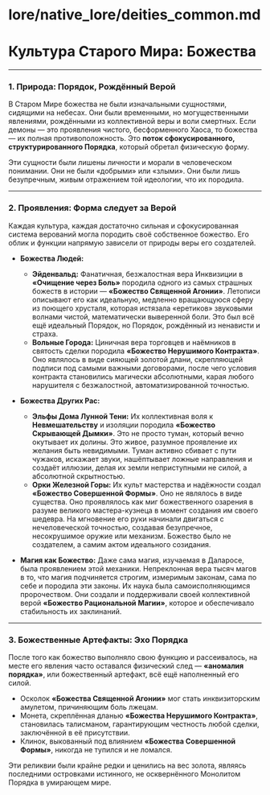 # lore/native_lore/deities_common.md

# Культура Старого Мира: Божества

---

### **1. Природа: Порядок, Рождённый Верой**

В Старом Мире божества не были изначальными сущностями, сидящими на небесах. Они были временными, но могущественными явлениями, рождёнными из коллективной веры и воли смертных. Если демоны — это проявления чистого, бесформенного Хаоса, то божества — их полная противоположность. Это **поток сфокусированного, структурированного Порядка**, который обретал физическую форму.

Эти сущности были лишены личности и морали в человеческом понимании. Они не были «добрыми» или «злыми». Они были лишь безупречным, живым отражением той идеологии, что их породила.

---

### **2. Проявления: Форма следует за Верой**

Каждая культура, каждая достаточно сильная и сфокусированная система верований могла породить своё собственное божество. Его облик и функции напрямую зависели от природы веры его создателей.

* **Божества Людей:**
    * **Эйденвальд:** Фанатичная, безжалостная вера Инквизиции в **«Очищение через Боль»** породила одного из самых страшных божеств в истории — **«Божество Священной Агонии»**. Летописи описывают его как идеальную, медленно вращающуюся сферу из поющего хрусталя, которая истязала «еретиков» звуковыми волнами чистой, математически выверенной боли. Это был всё ещё идеальный Порядок, но Порядок, рождённый из ненависти и страха.
    * **Вольные Города:** Циничная вера торговцев и наёмников в святость сделки породила **«Божество Нерушимого Контракта»**. Оно являлось в виде сияющей золотой длани, скрепляющей подписи под самыми важными договорами, после чего условия контракта становились магически абсолютными, карая любого нарушителя с безжалостной, автоматизированной точностью.

* **Божества Других Рас:**
    * **Эльфы Дома Лунной Тени:** Их коллективная воля к **Невмешательству** и изоляции породила **«Божество Скрывающей Дымки»**. Это не просто туман, который вечно окутывает их долины. Это живое, разумное проявление их желания быть невидимыми. Туман активно сбивает с пути чужаков, искажает звуки, нашёптывает ложные направления и создаёт иллюзии, делая их земли неприступными не силой, а абсолютной скрытностью.
    * **Орки Железной Горы:** Их культ мастерства и надёжности создал **«Божество Совершенной Формы»**. Оно не являлось в виде существа. Оно проявлялось как миг божественного озарения в разуме великого мастера-кузнеца в момент создания им своего шедевра. На мгновение его руки начинали двигаться с нечеловеческой точностью, создавая безупречное, несокрушимое оружие или механизм. Божество было не создателем, а самим актом идеального созидания.

* **Магия как Божество:** Даже сама магия, изучаемая в Даларосе, была проявлением этой механики. Непреклонная вера тысяч магов в то, что магия подчиняется строгим, измеримым законам, сама по себе и породила эти законы. Их наука была самоисполняющимся пророчеством. Они создали и поддерживали своей коллективной верой **«Божество Рациональной Магии»**, которое и обеспечивало стабильность их заклинаний.

---

### **3. Божественные Артефакты: Эхо Порядка**

После того как божество выполняло свою функцию и рассеивалось, на месте его явления часто оставался физический след — **«аномалия порядка»**, или божественный артефакт, всё ещё наполненный его силой.

* Осколок **«Божества Священной Агонии»** мог стать инквизиторским амулетом, причиняющим боль лжецам.
* Монета, скреплённая дланью **«Божества Нерушимого Контракта»**, становилась талисманом, гарантирующим честность любой сделки, заключённой в её присутствии.
* Клинок, выкованный под влиянием **«Божества Совершенной Формы»**, никогда не тупился и не ломался.

Эти реликвии были крайне редки и ценились на вес золота, являясь последними островками истинного, не осквернённого Монолитом Порядка в умирающем мире.